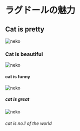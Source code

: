 # ラグドールの魅力
## Cat is pretty
![neko](https://www.petio.com/wp-content/uploads/2022/12/img03.jpg)
### Cat is beautiful
![neko](https://www.petio.com/wp-content/uploads/2022/12/img02.jpg)
#### cat is funny
![neko](https://www.petio.com/wp-content/uploads/2022/12/img03.jpg)
##### cat is great
![neko](https://www.petio.com/wp-content/uploads/2022/12/img04.jpg)
###### cat is no.1 of the world